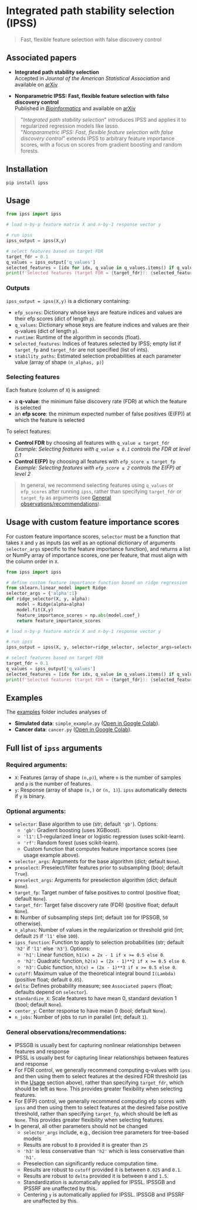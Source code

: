 # Integrated path stability selection (IPSS)

> Fast, flexible feature selection with false discovery control

## Associated papers

- **Integrated path stability selection**  
  Accepted in *Journal of the American Statistical Association* and available on [arXiv](https://arxiv.org/abs/2403.15877)

- **Nonparametric IPSS: Fast, flexible feature selection with false discovery control**  
  Published in [*Bioinformatics*](https://doi.org/10.1093/bioinformatics/btaf299) and available on [arXiv](https://arxiv.org/abs/2410.02208)

> "*Integrated path stability selection*" introduces IPSS and applies it to regularized regression models like lasso.  
> "*Nonparametric IPSS: Fast, flexible feature selection with false discovery control*" extends IPSS to arbitrary feature importance scores, with a focus on scores from gradient boosting and random forests.

## Installation
```
pip install ipss
```

## Usage
```python
from ipss import ipss

# load n-by-p feature matrix X and n-by-1 response vector y

# run ipss
ipss_output = ipss(X,y)

# select features based on target FDR
target_fdr = 0.1
q_values = ipss_output['q_values']
selected_features = [idx for idx, q_value in q_values.items() if q_value <= target_fdr]
print(f'Selected features (target FDR = {target_fdr}): {selected_features}')
```
### Outputs
`ipss_output = ipss(X,y)` is a dictionary containing:
- `efp_scores`: Dictionary whose keys are feature indices and values are their efp scores (dict of length `p`).
- `q_values`: Dictionary whose keys are feature indices and values are their q-values (dict of length `p`).
- `runtime`: Runtime of the algorithm in seconds (float).
- `selected_features`: Indices of features selected by IPSS; empty list if `target_fp` and `target_fdr` are not specified (list of ints).
- `stability_paths`: Estimated selection probabilities at each parameter value (array of shape `(n_alphas, p)`)

### Selecting features
Each feature (column of `X`) is assigned:
- a **q-value**: the minimum false discovery rate (FDR) at which the feature is selected
- an **efp score**: the minimum expected number of false positives (E(FP)) at which the feature is selected

To select features:
- **Control FDR** by choosing all features with `q_value ≤ target_fdr`  
  _Example: Selecting features with `q_value ≤ 0.1` controls the FDR at level 0.1_
- **Control E(FP)** by choosing all features with `efp_score ≤ target_fp`  
  _Example: Selecting features with `efp_score ≤ 2` controls the E(FP) at level 2_

> In general, we recommend selecting features using `q_values` or `efp_scores` after running `ipss`, rather than specifying `target_fdr` or `target_fp` as arguments (see [General observations/recommendations](#general-observationsrecommendations)).

## Usage with custom feature importance scores
For custom feature importance scores, `selector` must be a function that takes `X` and `y` as inputs (as well as an optional
dictionary of arguments `selector_args` specific to the feature importance function), and returns a list or NumPy array of 
importance scores, one per feature, that must align with the column order in `X`.
```python
from ipss import ipss

# define custom feature importance function based on ridge regression
from sklearn.linear_model import Ridge
selector_args = {'alpha':1}
def ridge_selector(X, y, alpha):
	model = Ridge(alpha=alpha)
	model.fit(X,y)
	feature_importance_scores = np.abs(model.coef_)
	return feature_importance_scores

# load n-by-p feature matrix X and n-by-1 response vector y

# run ipss
ipss_output = ipss(X, y, selector=ridge_selector, selector_args=selector_args)

# select features based on target FDR
target_fdr = 0.1
q_values = ipss_output['q_values']
selected_features = [idx for idx, q_value in q_values.items() if q_value <= target_fdr]
print(f'Selected features (target FDR = {target_fdr}): {selected_features}')
```

## Examples
The [examples](https://github.com/omelikechi/ipss/tree/main/examples) folder includes analyses of
- **Simulated data**: `simple_example.py` ([Open in Google Colab](https://colab.research.google.com/github/omelikechi/ipss/blob/main/examples/simple_example.ipynb)).
- **Cancer data**: `cancer.py` ([Open in Google Colab](https://colab.research.google.com/github/omelikechi/ipss/blob/main/examples/cancer.ipynb)).

## Full list of `ipss` arguments

### Required arguments:
- `X`: Features (array of shape `(n,p)`), where `n` is the number of samples and `p` is the number of features.
- `y`: Response (array of shape `(n,)` or `(n, 1)`). `ipss` automatically detects if `y` is binary.

### Optional arguments:
- `selector`: Base algorithm to use (str; default `'gb'`). Options:
	- `'gb'`: Gradient boosting (uses XGBoost).
	- `'l1'`: L1-regularized linear or logistic regression (uses scikit-learn).
	- `'rf'`: Random forest (uses scikit-learn).
	- Custom function that computes feature importance scores (see usage example above). 
- `selector_args`: Arguments for the base algorithm (dict; default `None`).
- `preselect`: Preselect/filter features prior to subsampling (bool; default `True`).
- `preselect_args`: Arguments for preselection algorithm (dict; default `None`).
- `target_fp`: Target number of false positives to control (positive float; default `None`).
- `target_fdr`: Target false discovery rate (FDR) (positive float; default `None`).
- `B`: Number of subsampling steps (int; default `100` for IPSSGB, `50` otherwise).
- `n_alphas`: Number of values in the regularization or threshold grid (int; default `25` if `'l1'` else `100`).
- `ipss_function`: Function to apply to selection probabilities (str; default `'h2'` if `'l1'` else `'h3'`). Options:
	- `'h1'`: Linear function, ```h1(x) = 2x - 1 if x >= 0.5 else 0```.
	- `'h2'`: Quadratic function, ```h2(x) = (2x - 1)**2 if x >= 0.5 else 0```.
	- `'h3'`: Cubic function, ```h3(x) = (2x - 1)**3 if x >= 0.5 else 0```.
- `cutoff`: Maximum value of the theoretical integral bound `I(Lambda)` (positive float; default `0.05`).
- `delta`: Defines probability measure; see `Associated papers` (float; defaults depend on `selector`).
- `standardize_X`: Scale features to have mean 0, standard deviation 1 (bool; default `None`).
- `center_y`: Center response to have mean 0 (bool; default `None`).
- `n_jobs`: Number of jobs to run in parallel (int; default `1`).

### General observations/recommendations:
- IPSSGB is usually best for capturing nonlinear relationships between features and response
- IPSSL is usually best for capturing linear relationships between features and response
- For FDR control, we generally recommend computing q-values with `ipss` and then using them to select features at the desired FDR threshold (as in the [Usage](#usage) section above), rather than specifying `target_fdr`, which should be left as `None`. This provides greater flexibility when selecting features.
- For E(FP) control, we generally recommend computing efp scores with `ipss` and then using them to select features at the desired false positive threshold, rather than specifying `target_fp`, which should be left as `None`. This provides greater flexibility when selecting features.
- In general, all other parameters should not be changed
	- `selector_args` include, e.g., decision tree parameters for tree-based models
	- Results are robust to `B` provided it is greater than `25`
	- `'h3'` is less conservative than `'h2'` which is less conservative than `'h1'`.
	- Preselection can significantly reduce computation time.
	- Results are robust to `cutoff` provided it is between `0.025` and `0.1`.
	- Results are robust to `delta` provided it is between `0` and `1.5`.
	- Standardization is automatically applied for IPSSL. IPSSGB and IPSSRF are unaffected by this.
	- Centering `y` is automatically applied for IPSSL. IPSSGB and IPSSRF are unaffected by this.

